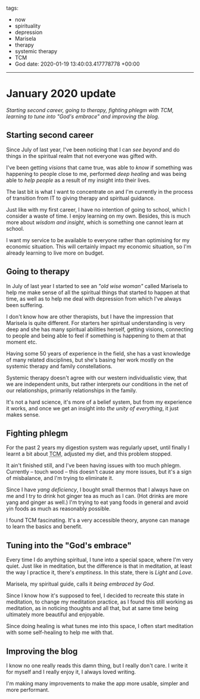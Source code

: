 tags:
- now
- spirituality
- depression
- Marisela
- therapy
- systemic therapy
- TCM
- God
date: 2020-01-19 13:40:03.417778778 +00:00

---



# January 2020 update

_Starting second career, going to therapy, fighting phlegm with TCM, learning to tune into "God's embrace" and improving the blog._

## Starting second career

Since July of last year, I've been noticing that I can _see beyond_ and do things in the spiritual realm that not everyone was gifted with.

I've been getting _visions_ that came true, was able to _know_ if something was happening to people close to me, performed _deep healing_ and was being able to _help people_ as a result of my insight into their lives.

The last bit is what I want to concentrate on and I'm currently in the process of transition from IT to giving therapy and spiritual guidance.

Just like with my first career, I have no intention of going to school, which I consider a waste of time. I enjoy learning on my own. Besides, this is much more about _wisdom and insight_, which is something one cannot learn at school.

I want my service to be available to everyone rather than optimising for my economic situation. This will certainly impact my economic situation, so I'm already learning to live more on budget.

## Going to therapy

In July of last year I started to see an _"old wise woman"_ called Marisela to help me make sense of all the spiritual things that started to happen at that time, as well as to help me deal with depression from which I've always been suffering.

I don't know how are other therapists, but I have the impression that Marisela is quite different. For starters her spiritual understanding is very deep and she has many spiritual abilities herself, getting visions, connecting to people and being able to feel if something is happening to them at that moment etc.

Having some 50 years of experience in the field, she has a vast knowledge of many related disciplines, but she's basing her work mostly on the systemic therapy and family constellations.

Systemic therapy doesn't agree with our western individualistic view, that we are independent units, but rather interprets our conditions in the net of our relationships, primarily relationships in the family.

It's not a hard science, it's more of a belief system, but from my experience it works, and once we get an insight into _the unity of everything_, it just makes sense.

## Fighting phlegm

For the past 2 years my digestion system was regularly upset, until finally I learnt a bit about <abbr title="Traditional Chinese medicine">TCM</abbr>, adjusted my diet, and this problem stopped.

It ain't finished still, and I've been having issues with too much phlegm. Currently – touch wood – this doesn't cause any more issues, but it's a sign of misbalance, and I'm trying to eliminate it.

Since I have _yang deficiency_, I bought small thermos that I always have on me and I try to drink hot ginger tea as much as I can. (Hot drinks are more yang and ginger as well.) I'm trying to eat yang foods in general and avoid yin foods as much as reasonably possible.

I found TCM fascinating. It's a very accessible theory, anyone can manage to learn the basics and benefit.

## Tuning into the "God's embrace"

Every time I do anything spiritual, I tune into a special space, where I'm very quiet. Just like in meditation, but the difference is that in meditation, at least the way I practice it, there's _emptiness_. In this state, there is _Light_ and _Love_.

Marisela, my spiritual guide, calls it _being embraced by God_.

Since I know how it's supposed to feel, I decided to recreate this state in meditation, to change my meditation practice, as I found this still working as meditation, as in noticing thoughts and all that, but at same time being ultimately more beautiful and enjoyable.

Since doing healing is what tunes me into this space, I often start meditation with some self-healing to help me with that.

## Improving the blog

I know no one really reads this damn thing, but I really don't care. I write it for myself and I really enjoy it, I always loved writing.

I'm making many improvements to make the app more usable, simpler and more performant.
